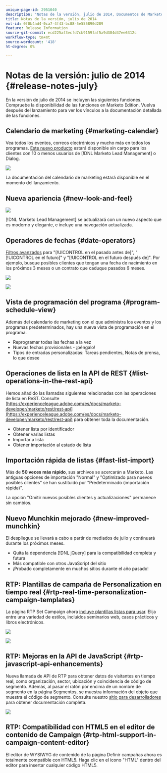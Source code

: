 ```yaml
---
unique-page-id: 2951040
description: 'Notas de la versión, julio de 2014, Documentos de Marketo: documentación del producto'
title: Notas de la versión, julio de 2014
exl-id: 0f0b4ad4-0ca7-4f43-bc08-5e555890d289
feature: Release Information
source-git-commit: ecd225af3ecfd7cb9159faf5a9d384d47ee6312c
workflow-type: tm+mt
source-wordcount: '418'
ht-degree: 0%

---
```


# Notas de la versión: julio de 2014 {#release-notes-july}

En la versión de julio de 2014 se incluyen las siguientes funciones. Compruebe la disponibilidad de las funciones en Marketo Edition. Vuelva después del lanzamiento para ver los vínculos a la documentación detallada de las funciones.

## Calendario de marketing {#marketing-calendar}

Vea todos los eventos, correos electrónicos y mucho más en todos los programas. [Este nuevo producto](/help/marketo/product-docs/core-marketo-concepts/marketing-calendar/understanding-the-calendar/navigating-the-marketing-calendar.md) estará disponible sin cargo para los clientes con 10 o menos usuarios de [!DNL Marketo Lead Management] o Dialog.

![](assets/image2014-9-22-14-3a22-3a27.png)

La documentación del calendario de marketing estará disponible en el momento del lanzamiento.

## Nueva apariencia {#new-look-and-feel}

![](assets/image2014-9-22-14-3a22-3a47.png)

[!DNL Marketo Lead Management] se actualizará con un nuevo aspecto que es moderno y elegante, e incluye una navegación actualizada.

## Operadores de fechas {#date-operators}

[Filtros avanzados](/help/marketo/product-docs/core-marketo-concepts/smart-lists-and-static-lists/creating-a-smart-list/smart-list-filter-operators-glossary.md) para &quot;[!UICONTROL en el pasado antes de]&quot;, &quot;[!UICONTROL en el futuro]&quot; y &quot;[!UICONTROL en el futuro después de]&quot;. Por ejemplo, busque posibles clientes que tengan una fecha de nacimiento en los próximos 3 meses o un contrato que caduque pasados 6 meses.

![](assets/image2014-9-22-14-3a23-3a56.png)

![](assets/image2014-9-22-14-3a24-3a39.png)

## Vista de programación del programa {#program-schedule-view}

Además del calendario de marketing con el que administra los eventos y los programas predeterminados, hay una nueva vista de programación en el programa.

* Reprogramar todas las fechas a la vez
* Nuevas fechas provisionales - ¡péngalo!
* Tipos de entradas personalizadas: Tareas pendientes, Notas de prensa, lo que desee

## Operaciones de lista en la API de REST {#list-operations-in-the-rest-api}

Hemos añadido las llamadas siguientes relacionadas con las operaciones de lista en ReST. Consulte [https://experienceleague.adobe.com/es/docs/marketo-developer/marketo/rest/rest-api](https://experienceleague.adobe.com/es/docs/marketo-developer/marketo/rest/rest-api) para obtener toda la documentación.

* Obtener lista por identificador
* Obtener varias listas
* Importar a lista
* Obtener importación al estado de lista

## Importación rápida de listas {#fast-list-import}

Más de **50 veces más rápido**, sus archivos se acercarán a Marketo. Las antiguas opciones de importación &quot;Normal&quot; y &quot;Optimizado para nuevos posibles clientes&quot; se han sustituido por &quot;Predeterminado (importación rápida)&quot;.

La opción &quot;Omitir nuevos posibles clientes y actualizaciones&quot; permanece sin cambios.

## Nuevo Munchkin mejorado {#new-improved-munchkin}

El despliegue se llevará a cabo a partir de mediados de julio y continuará durante los próximos meses.

* Quita la dependencia [!DNL jQuery] para la compatibilidad completa y futura
* Más compatible con otros JavaScript del sitio
* ¡Probado completamente en muchos sitios durante el año pasado!

## RTP: Plantillas de campaña de Personalization en tiempo real {#rtp-real-time-personalization-campaign-templates}

La página RTP Set Campaign ahora [incluye plantillas listas para usar](/help/marketo/product-docs/web-personalization/using-templates/using-templates-to-create-web-campaigns.md). Elija entre una variedad de estilos, incluidos seminarios web, casos prácticos y libros electrónicos.

![](assets/image2014-9-22-14-3a25-3a13.png)

![](assets/image2014-9-22-14-3a25-3a47.png)

## RTP: Mejoras en la API de JavaScript {#rtp-javascript-api-enhancements}

Nueva llamada de API de RTP para obtener datos de visitantes en tiempo real, como organización, sector, ubicación y coincidencia de código de segmento. Además, al pasar el ratón por encima de un nombre de segmento en la página Segmentos, se muestra información del objeto que muestra el código de segmento. Consulte nuestro [sitio para desarrolladores](https://experienceleague.adobe.com/es/docs/marketo-developer/marketo/javascriptapi/rich-media-recommendation) para obtener documentación completa.

![](assets/image2014-9-22-14-3a26-3a11.png)

## RTP: Compatibilidad con HTML5 en el editor de contenido de Campaign {#rtp-html-support-in-campaign-content-editor}

El editor de WYSIWYG de contenido de la página Definir campañas ahora es totalmente compatible con HTML5. Haga clic en el icono &quot;HTML&quot; dentro del editor para insertar cualquier código HTML5.
